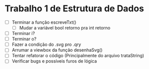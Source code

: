# Trabalho 1 de Estrutura de Dados

- [ ] Terminar a função escreveTxt()
    - [ ] Mudar a variável bool retorno pra int retorno
- [ ] Terminar i? 
- [ ] Terminar o?
- [ ] Fazer a condição do .svg pro .qry
- [ ] Arrumar a viewbox da função desenhaSvg()
- [ ] Tentar refatorar o código (Principalmente do arquivo trataString)
- [ ] Verificar bugs e possíveis furos de lógica